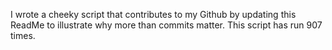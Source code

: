 I wrote a cheeky script that contributes to my Github by updating this ReadMe to illustrate why more than commits matter. This script has run 907 times.